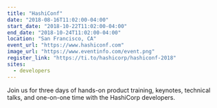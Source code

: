 ```yaml
---
title: "HashiConf"
date: "2018-08-16T11:02:00-04:00"
start_date: "2018-10-22T11:02:00-04:00"
end_date: "2018-10-24T11:02:00-04:00"
location: "San Francisco, CA"
event_url: "https://www.hashiconf.com"
image_url: "https://www.eventinfo.com/event.png"
register_link: "https://ti.to/hashicorp/hashiconf-2018"
sites:
  - developers
---
```

Join us for three days of hands-on product training, keynotes, technical talks, and one-on-one time with the HashiCorp developers.